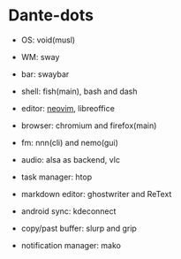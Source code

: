 # Dante-dots

- OS: void(musl)
- WM: sway
- bar: swaybar
- shell: fish(main), bash and dash
- editor: [neovim](https://github.com/jdhao/minimal_vim), libreoffice
- browser: chromium and firefox(main)
- fm: nnn(cli) and nemo(gui)
- audio: alsa as backend, vlc

- task manager: htop

- markdown editor: ghostwriter and ReText

- android sync: kdeconnect

- copy/past buffer: slurp and grip

- notification manager: mako
